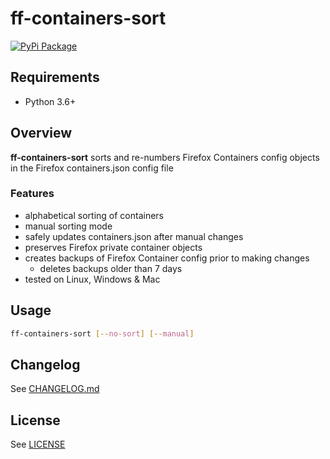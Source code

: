 # ff-containers-sort

[![PyPi Package](https://img.shields.io/pypi/v/ff-containers-sort.svg)](https://pypi.org/project/ff-containers-sort/)

## Requirements

* Python 3.6+

## Overview

**ff-containers-sort** sorts and re-numbers Firefox Containers config objects in the Firefox containers.json config file

### Features

* alphabetical sorting of containers
* manual sorting mode
* safely updates containers.json after manual changes
* preserves Firefox private container objects
* creates backups of Firefox Container config prior to making changes
    * deletes backups older than 7 days
* tested on Linux, Windows & Mac

## Usage

```bash
ff-containers-sort [--no-sort] [--manual]
```

## Changelog

See [CHANGELOG.md](https://github.com/naamancampbell/ff-containers-sort/blob/main/CHANGELOG.md)

## License

See [LICENSE](https://github.com/naamancampbell/ff-containers-sort/blob/main/LICENSE)